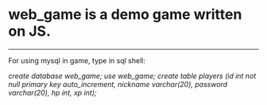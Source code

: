 # web_game is a demo game written on JS.
----------------------------------------

For using mysql in game, type in sql shell:

*create database web_game;
use web_game;
create table players (id int not null primary key auto_increment, nickname varchar(20), password varchar(20), hp int, xp int);*